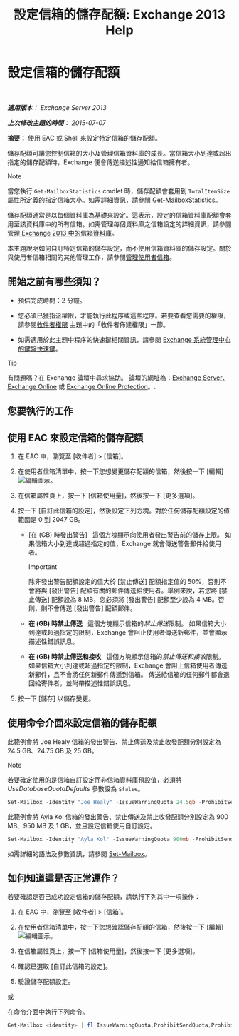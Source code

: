 ﻿---
title: '設定信箱的儲存配額: Exchange 2013 Help'
TOCTitle: 設定信箱的儲存配額
ms:assetid: 5f5fe292-c80e-4a0b-b3e6-e193ea5171d0
ms:mtpsurl: https://technet.microsoft.com/zh-tw/library/Aa998353(v=EXCHG.150)
ms:contentKeyID: 50553999
ms.date: 01/04/2018
mtps_version: v=EXCHG.150
ms.translationtype: HT
---

# 設定信箱的儲存配額

 

_**適用版本：** Exchange Server 2013_

_**上次修改主題的時間：** 2015-07-07_

**摘要：** 使用 EAC 或 Shell 來設定特定信箱的儲存配額。

儲存配額可讓您控制信箱的大小及管理信箱資料庫的成長。當信箱大小到達或超出指定的儲存配額時，Exchange 便會傳送描述性通知給信箱擁有者。


> [!NOTE]  
> 當您執行 <code>Get-MailboxStatistics</code> cmdlet 時，儲存配額會套用到 <code>TotalItemSize</code> 屬性所定義的指定信箱大小。如需詳細資訊，請參閱 <a href="https://technet.microsoft.com/zh-tw/library/bb124612(v=exchg.150)">Get-MailboxStatistics</a>。




儲存配額通常是以每個資料庫為基礎來設定。這表示，設定的信箱資料庫配額會套用至該資料庫中的所有信箱。如需管理每個資料庫之信箱設定的詳細資訊，請參閱[管理 Exchange 2013 中的信箱資料庫](manage-mailbox-databases-in-exchange-2013-exchange-2013-help.md)。

本主題說明如何自訂特定信箱的儲存設定，而不使用信箱資料庫的儲存設定。關於與使用者信箱相關的其他管理工作，請參閱[管理使用者信箱](https://docs.microsoft.com/zh-tw/exchange/recipients-in-exchange-online/manage-user-mailboxes/manage-user-mailboxes)。

## 開始之前有哪些須知？

  - 預估完成時間：2 分鐘。

  - 您必須已獲指派權限，才能執行此程序或這些程序。若要查看您需要的權限，請參閱[收件者權限](recipients-permissions-exchange-2013-help.md) 主題中的「收件者佈建權限」一節。

  - 如需適用於此主題中程序的快速鍵相關資訊，請參閱 [Exchange 系統管理中心的鍵盤快速鍵](keyboard-shortcuts-in-the-exchange-admin-center-exchange-online-protection-help.md)。


> [!TIP]  
> 有問題嗎？在 Exchange 論壇中尋求協助。 論壇的網址為：<a href="https://go.microsoft.com/fwlink/p/?linkid=60612">Exchange Server</a>、 <a href="https://go.microsoft.com/fwlink/p/?linkid=267542">Exchange Online</a> 或 <a href="https://go.microsoft.com/fwlink/p/?linkid=285351">Exchange Online Protection</a>。.




## 您要執行的工作

## 使用 EAC 來設定信箱的儲存配額

1.  在 EAC 中，瀏覽至 \[收件者\] \> \[信箱\]。

2.  在使用者信箱清單中，按一下您想變更儲存配額的信箱，然後按一下 \[編輯\]![編輯圖示](images/JJ218640.6f53ccb2-1f13-4c02-bea0-30690e6ea71d(EXCHG.150).gif "編輯圖示")。

3.  在信箱屬性頁上，按一下 \[信箱使用量\]，然後按一下 \[更多選項\]。

4.  按一下 \[自訂此信箱的設定\]，然後設定下列方塊。對於任何儲存配額設定的值範圍是 0 到 2047 GB。
    
      - \[在 (GB) 時發出警告\]   這個方塊顯示向使用者發出警告前的儲存上限。 如果信箱大小到達或超過指定的值，Exchange 就會傳送警告郵件給使用者。
        
        > [!IMPORTANT]  
        > 除非發出警告配額設定的值大於 [禁止傳送] 配額指定值的 50%，否則不會將與 [發出警告] 配額有關的郵件傳送給使用者。舉例來說，若您將 [禁止傳送] 配額設為 8 MB，您必須將 [發出警告] 配額至少設為 4 MB。否則，則不會傳送 [發出警告] 配額郵件。
    
      - **在 (GB) 時禁止傳送**   這個方塊顯示信箱的*禁止傳送*限制。 如果信箱大小到達或超過指定的限制，Exchange 會阻止使用者傳送新郵件，並會顯示描述性錯誤訊息。
    
      - **在 (GB) 時禁止傳送和接收**   這個方塊顯示信箱的*禁止傳送和接收*限制。 如果信箱大小到達或超過指定的限制，Exchange 會阻止信箱使用者傳送新郵件，且不會將任何新郵件傳遞到信箱。 傳送給信箱的任何郵件都會退回給寄件者，並附帶描述性錯誤訊息。

5.  按一下 \[儲存\] 以儲存變更。

## 使用命令介面來設定信箱的儲存配額

此範例會將 Joe Healy 信箱的發出警告、禁止傳送及禁止收發配額分別設定為 24.5 GB、24.75 GB 及 25 GB。


> [!NOTE]  
> 若要確定使用的是信箱自訂設定而非信箱資料庫預設值，必須將 <em>UseDatabaseQuotaDefaults</em> 參數設為 <code>$false</code>。




```powershell
Set-Mailbox -Identity "Joe Healy" -IssueWarningQuota 24.5gb -ProhibitSendQuota 24.75gb -ProhibitSendReceiveQuota 25gb -UseDatabaseQuotaDefaults $false
```

此範例會將 Ayla Kol 信箱的發出警告、禁止傳送及禁止收發配額分別設定為 900 MB、950 MB 及 1 GB，並且設定信箱使用自訂設定。

```powershell
Set-Mailbox -Identity "Ayla Kol" -IssueWarningQuota 900mb -ProhibitSendQuota 950mb -ProhibitSendReceiveQuota 1gb -UseDatabaseQuotaDefaults $false
```

如需詳細的語法及參數資訊，請參閱 [Set-Mailbox](https://technet.microsoft.com/zh-tw/library/bb123981\(v=exchg.150\))。

## 如何知道這是否正常運作？

若要確認是否已成功設定信箱的儲存配額，請執行下列其中一項操作：

1.  在 EAC 中，瀏覽至 \[收件者\] \> \[信箱\]。

2.  在使用者信箱清單中，按一下您想確認儲存配額的信箱，然後按一下 \[編輯\]![編輯圖示](images/JJ218640.6f53ccb2-1f13-4c02-bea0-30690e6ea71d(EXCHG.150).gif "編輯圖示")。

3.  在信箱屬性頁上，按一下 \[信箱使用量\]，然後按一下 \[更多選項\]。

4.  確認已選取 \[自訂此信箱的設定\]。

5.  驗證儲存配額設定。

或

在命令介面中執行下列命令。

```powershell
Get-Mailbox <identity> | fl IssueWarningQuota,ProhibitSendQuota,ProhibitSendReceiveQuota,UseDatabaseQuotaDefaults
```


